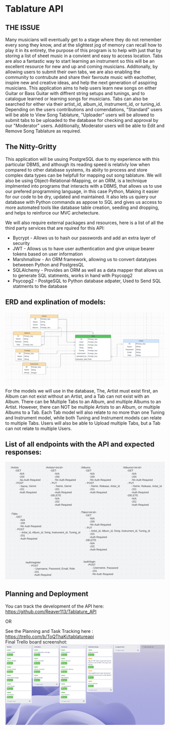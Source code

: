 # Tablature API

THE ISSUE
---
Many musicians will eventually get to a stage where they do not remember every song they know, and at the slightest jog of memory can recall how to play it in its entirety, the purpose of this program is to help with just that by storing a list of sheet music in a convient and easy to access location. Tabs are also a fantastic way to start learning an instrument so this will be an excellent resource for new and up and coming musicians. Additonally, by allowing users to submit their own tabs, we are also enabling the community to contrubute and share their favroute music with eachother, inspire new and creative ideas, and help the next generation of asspiring musicians. This application aims to help users learn new songs on either Guitar or Bass Guitar with diffrent string setups and tunings, and to catalogue learned or learning songs for musicians. Tabs can also be searched for either via their artist_id, album_id, instrument_id, or tuning_id. Depending on the users contributions and comendations, "Standard" users will be able to View Song Tablature, "Uploader" users will be allowed to submit tabs to be uploaded to the database for checking and approval by our "Moderator" users. Additionally, Moderator users will be able to Edit and Remove Song Tablature as required. 

The Nitty-Gritty
---
This application will be usuing PostgreSQL due to my experience with this particular DBMS, and although its reading speed is relativly low when compared to other database systems, its abiity to process and store complex data types can be helpfull for mapping out song tablature. We will also be using Object-Relational-Mapping, or an ORM, is a technique implmented into programs that interacts with a DBMS, that allows us to use our prefered programming language, in this case Python, Making it easier for our code to be dry, updated and maintained. It also lets us quiery our database with Python commands as appose to SQL and gives us access to more automated tools like database table creation, seeding and dropping, and helps to reinforce our MVC archetecture.


We will also require external packages and resources, here is a list of all the third party services that are rquired for this API:  
* Bycrypt - Allows us to hash our passwords and add an extra layer of security  
* JWT - Allows us to have user authentication and give unique bearer tokens based on user information    
* Marshmallow - An ORM framework, allowing us to convert datatypes betweeen Python and PostgresQL    
* SQLAlchemy - Provides an ORM as well as a data mapper that allows us to generate SQL statments, works in hand with Psycopg2  
* Psycopg2 - PostgeSQL to Python database adpater, Used to Send SQL statments to the database  

ERD and explination of models:
---
![ERD](/docs/ERD.png)
For the models we will use in the database, The, Artist must exist first, an Album can not exist without an Artist, and a Tab can not exist with an Album. There can be Multiple Tabs to an Album, and multiple Albums to an Artist. However, there can NOT be multiple Artists to an Album, or multiple Albums to a Tab. Each Tab model will also relate to no more than one Tuning and Instrument model, while both Tuning and Instrument models can relate to multiple Tabs. Users will also be able to Upload multiple Tabs, but a Tab can not relate to multiple Users.

List of all endpoints with the API and expected responses:
---
![API Endpoint Diagram](/docs/Endpoints.png)

Planning and Deployment
---
You can track the development of the API here: https://github.com/Reaver113/Tablature_API

OR

See the Planning and Task Tracking here : https://trello.com/b/ToQThaKi/tablatureapi  
Final Trello board screenshot:
![Trello Board](/docs/dev_init.png)